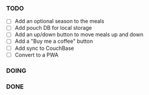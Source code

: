 ### TODO

- [ ] Add an optional season to the meals
- [ ] Add pouch DB for local storage
- [ ] Add an up/down button to move meals up and down
- [ ] Add a "Buy me a coffee" button
- [ ] Add sync to CouchBase
- [ ] Convert to a PWA

### DOING

### DONE
